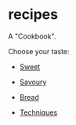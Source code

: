 # recipes

A "Cookbook".

Choose your taste:

* [Sweet](sweet.md)

* [Savoury](savoury.md)

* [Bread](bread.md)

* [Techniques](techniques.md)